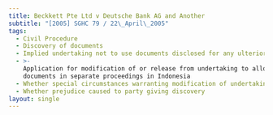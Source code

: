 ```yaml
---
title: Beckkett Pte Ltd v Deutsche Bank AG and Another
subtitle: "[2005] SGHC 79 / 22\_April\_2005"
tags:
  - Civil Procedure
  - Discovery of documents
  - Implied undertaking not to use documents disclosed for any ulterior purpose
  - >-
    Application for modification of or release from undertaking to allow use of
    documents in separate proceedings in Indonesia
  - Whether special circumstances warranting modification of undertaking
  - Whether prejudice caused to party giving discovery
layout: single
---
```


